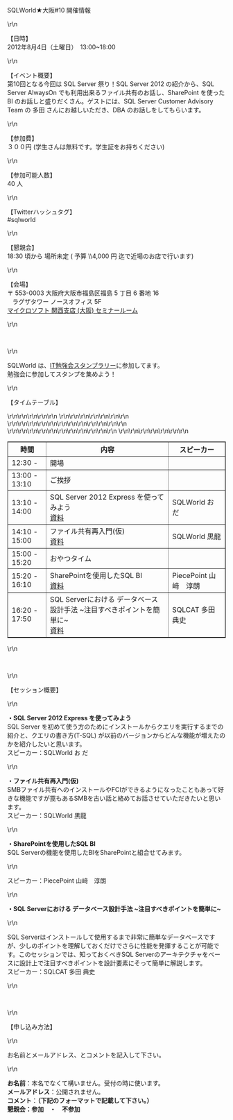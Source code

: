 <p>SQLWorld★大阪#10 開催情報</p>\r\n<p>【日時】<br />2012年8月4日（土曜日）　13:00~18:00</p>\r\n<p>【イベント概要】<br />第10回となる今回は SQL Server
    祭り！SQL Server 2012 の紹介から、SQL Server AlwaysOn でも利用出来るファイル共有のお話し、SharePoint を使った BI のお話しと盛りだくさん。ゲストには、SQL Server
    Customer Advisory Team の 多田 さんにお越しいただき、DBA のお話しをしてもらいます。</p>\r\n<p>【参加費】<br />３００円 (学生さんは無料です。学生証をお持ちください)</p>\r\n
<p><span>【参加可能人数】</span><br /><span>40 人</span></p>\r\n<p>【Twitterハッシュタグ】<br />#sqlworld</p>\r\n<p>【懇親会】<br />18:30 頃から
    場所未定 ( 予算 \\4,000 円 迄で近場のお店で行います)</p>\r\n<p>【会場】<br />〒 553-0003 大阪府大阪市福島区福島 5 丁目 6 番地 16 <br />&nbsp;&nbsp; ラグザタワー
    ノースオフィス 5F<br /><a href=\"http://www.microsoft.com/ja-jp/events/branchoffice.aspx#osaka\" target=\"_blank\">マイクロソフト
        関西支店 (大阪) セミナールーム</a></p>\r\n<p>&nbsp;</p>\r\n<p>SQLWorld は、<a href=\"http://it-stamp.jp/entry\"
        target=\"_blank\">IT勉強会スタンプラリー</a>に参加してます。<br />勉強会に参加してスタンプを集めよう！</p>\r\n<p>【タイムテーブル】</p>\r\n<table
    style=\"width: 100%;\" border=\"1\">\r\n<tbody>\r\n<tr>\r\n<th style=\"width: 100px;\">時間</th>
            <th>内容</th>
            <th style=\"width: 120px;\">スピーカー</th>\r\n
        </tr>\r\n<tr>\r\n<td>12:30 -</td>\r\n<td>開場</td>\r\n<td>&nbsp;</td>\r\n</tr>\r\n<tr>\r\n<td>13:00 - 13:10</td>
            \r\n<td>ご挨拶</td>\r\n<td>&nbsp;</td>\r\n</tr>\r\n<tr>\r\n<td>13:10 - 14:00</td>\r\n<td>SQL Server 2012
                Express を使ってみよう<br /><a
                    href=\"{CCM:BASE_URL}/files/4513/4424/7385/SQL_Server_2012_Express_.pptx\">資料</a></td>\r\n<td>
                SQLWorld お だ</td>\r\n</tr>\r\n<tr>\r\n<td>14:10 - 15:00</td>\r\n<td>ファイル共有再入門(仮)<br /><a
                    href=\"{CCM:BASE_URL}/files/9913/4434/7215/20120804_02.pptx\">資料</a></td>\r\n<td>SQLWorld 黒龍</td>
            \r\n</tr>\r\n<tr>\r\n<td>15:00 - 15:20</td>\r\n<td>おやつタイム</td>\r\n<td>&nbsp;</td>\r\n</tr>\r\n<tr>\r\n<td>
                15:20 - 16:10</td>\r\n<td>SharePointを使用したSQL BI<br /><a href=\"
                    {CCM:BASE_URL}/files/9613/4434/7215/20120804_03.pptx\">資料</a></td>\r\n<td>PiecePoint 山﨑　淳朗</td>\r\n
        </tr>\r\n<tr>\r\n<td>16:20 - 17:50</td>\r\n<td>SQL Serverにおける データベース設計手法 ~注目すべきポイントを簡単に~<br /><a
                    href=\"{CCM:BASE_URL}/files/9413/4424/7343/20120804_SQL_Server_Design_Yorihito_Tada.pptx\">資料</a>
            </td>\r\n<td>SQLCAT 多田 典史</td>\r\n</tr>\r\n</tbody>\r\n</table>\r\n<p>&nbsp;</p>\r\n<p>【セッション概要】</p>\r\n<p>
    <strong>・SQL Server 2012 Express を使ってみよう</strong><br />SQL Server を初めて使う方のためにインストールからクエリを実行するまでの紹介と、クエリの書き方(T-SQL)
    が以前のバージョンからどんな機能が増えたのかを紹介したいと思います。<br />スピーカー：SQLWorld お だ</p>\r\n<p>
    <strong>・ファイル共有再入門(仮)</strong><br />SMBファイル共有へのインストールやFCIができるようになったこともあって好きな機能ですが罠もあるSMBを古い話と絡めてお話させていただきたいと思います。<br />スピーカー：SQLWorld
    黒龍</p>\r\n<p><strong>・SharePointを使用したSQL BI</strong><br />SQL Serverの機能を使用したBIをSharePointと組合せてみます。</p>\r\n<p>
    スピーカー：PiecePoint 山﨑　淳朗</p>\r\n<p><strong>・SQL Serverにおける データベース設計手法 ~注目すべきポイントを簡単に~</strong></p>\r\n<p>SQL
    Serverはインストールして使用するまで非常に簡単なデータベースですが、少しのポイントを理解しておくだけでさらに性能を発揮することが可能です。このセッションでは、知っておくべきSQL
    Serverのアーキテクチャをベースに設計上で注目すべきポイントを設計要素にそって簡単に解説します。<br />スピーカー：SQLCAT 多田 典史</p>\r\n<p>&nbsp;</p>\r\n<p>【申し込み方法】</p>
\r\n<p>お名前とメールアドレス、とコメントを記入して下さい。</p>\r\n<p>
    <strong>お名前</strong>：本名でなくて構いません。受付の時に使います。<br /><strong>メールアドレス</strong>：公開されません。<br /><strong>コメント</strong>：<strong>（下記のフォーマットで記載して下さい。）</strong><br /><span
        style=\"color: #ff0000;\"><strong>懇親会：参加　・　不参加<br /></strong></span></p>